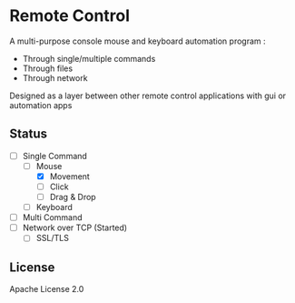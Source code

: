 # Remote Control

A multi-purpose console mouse and keyboard automation program :

 - Through single/multiple commands
 - Through files
 - Through network

Designed as a layer between other remote control applications with gui or automation apps

## Status

 - [ ] Single Command
   - [ ] Mouse
     - [x] Movement
     - [ ] Click
     - [ ] Drag & Drop
   - [ ] Keyboard
 - [ ] Multi Command 
 - [ ] Network over TCP (Started)
   - [ ] SSL/TLS

## License

Apache License 2.0
